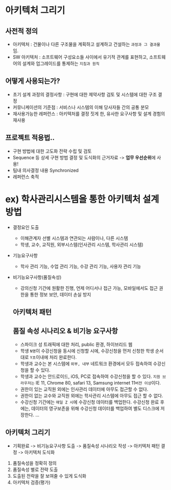 # 아키텍처 그리기
## 사전적 정의
- 아키텍처 : 건물이나 다른 구조물을 계획하고 설계하고 건설하는 `과정과 그 결과물` 임.
- SW 아키텍처 : 소프트웨어 구성요소들 사이에서 유기적 관계를 표현하고, 소프트웨어의 설계와 업그레이드를 통제하는 `지침과 원칙`

## 어떻게 사용되는가?
- 초기 설계 과정의 결정사항 : 구현에 대한 제약사항 검토 및 시스템에 대한 구조 결정
- 커뮤니케이션의 기준점 : 서비스나 시스템의 이해 당사자들 간의 공통 분모
- 재사용가능한 레퍼런스 : 아키텍처를 결정 짓게 한, 유사한 요구사항 및 설계 경험의 재사용

## 프로젝트 적용법..
- 구현 방법에 대한 고도화 전략 수립 및 검토
- Sequence 등 상세 구현 방법 결정 및 도식화의 근거자료 -> **업무 우선순위**에 사용!
- 팀내 의사결정 내용 Synchronized
- 레퍼런스 축적

# ex) 학사관리시스템을 통한 아키텍처 설계방법
- 결정요인 도출
  - 이해관계자 선별 시스템과 연관되는 사람이나, 다른 시스템
  - 학생, 교수, 교직원, 외부시스템(인사관리 시스템, 학사관리 시스템)
- 기능요구사항
  - 학사 관리 기능, 수업 관리 기능, 수강 관리 기능, 사용자 관리 기능
- 비기능요구사항(품질속성)
  - 강의신청 기간에 원활한 진행, 언제 어디서나 접근 가능, 모바일에서도 접근 권한을 통한 정보 보안, 데이터 손실 방지

  ## 아키텍처 패턴

  ## 품질 속성 시나리오 & 비기능 요구사항
  - 스파이크 성 트래픽에 대한 처리, public 환경, 하이브리드 웹
  - 학생 `N명`이 수강신청을 동시에 신청할 시에, 수강신청을 먼저 신청한 학생 순서대로 `Y초`이내에 처리 완료한다.
  - 학생과 교수는 본 시스템에 `외부, 내부` 네트워크 환경에서 모두 접속하여 수강신청을 할 수 있다.
  - 학생과 교수는 안드로이드, iOS, PC로 접속하여 수강신청을 할 수 있다. `지원 브라우저는` IE 11, Chrome 80, safari 13, Samsung internet 11`버전 이상`이다.
  - 권한이 있는 교직원 외에는 인사관리 데이터에 아무도 접근할 수 없다.
  - 권한이 없는 교수와 교직원 외에는 학사관리 시스템에 아무도 접근 할 수 없다.
  - 수강신청 기간에는 `매일 Z 시`에 수강신청 데이터를 백업한다. 수강신청 완료 후에는, 데이터의 영구보존을 위해 수강신청 데이터를 백업하여 별도 디스크에 저장한다.
...

## 아키텍처 그리기
- 기획완료 -> 비기능요구사항 도출 -> 품질속성 시나리오 작성 -> 아키텍처 패턴 결정 -> 아키텍처 도식화
1. 품질속성을 정확히 정의
2. 품질속성 별로 전략 도출
3. 도출된 전략을 잘 보여줄 수 있게 도식화
4. 아키텍처 검증(평가)

